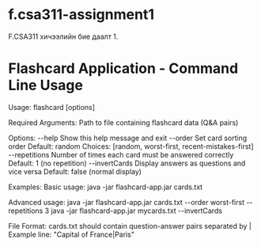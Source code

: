 # f.csa311-assignment1
F.CSA311 хичээлийн бие даалт 1.

Flashcard Application - Command Line Usage
========================================

Usage: flashcard <cards-file> [options]

Required Arguments:
  <cards-file>          Path to file containing flashcard data (Q&A pairs)

Options:
  --help                Show this help message and exit
  --order <order>       Set card sorting order
                        Default: random
                        Choices: [random, worst-first, recent-mistakes-first]
  --repetitions <num>   Number of times each card must be answered correctly
                        Default: 1 (no repetition)
  --invertCards         Display answers as questions and vice versa
                        Default: false (normal display)

Examples:
  Basic usage:
    java -jar flashcard-app.jar cards.txt
  
  Advanced usage:
    java -jar flashcard-app.jar cards.txt --order worst-first --repetitions 3
    java -jar flashcard-app.jar mycards.txt --invertCards

File Format:
  cards.txt should contain question-answer pairs separated by |
  Example line: "Capital of France|Paris"